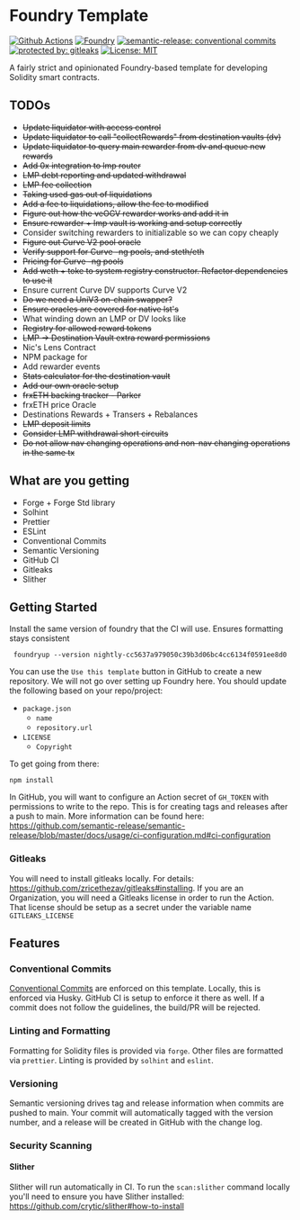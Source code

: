 # Foundry Template

[![Github Actions][gha-badge]][gha] [![Foundry][foundry-badge]][foundry] [![semantic-release: conventional commits][commits-badge]][commits] [![protected by: gitleaks][gitleaks-badge]][gitleaks] [![License: MIT][license-badge]][license]

[gha]: https://github.com/codenutt/foundry-template/actions
[gha-badge]: https://github.com/codenutt/foundry-template/actions/workflows/ci.yml/badge.svg
[foundry]: https://getfoundry.sh/
[foundry-badge]: https://img.shields.io/badge/Built%20with-Foundry-FFDB1C.svg
[commits]: https://github.com/semantic-release/semantic-release
[commits-badge]: https://img.shields.io/badge/semantic--release-conventialcommits-e10079?logo=semantic-release
[license]: https://opensource.org/licenses/MIT
[license-badge]: https://img.shields.io/badge/License-MIT-blue.svg
[gitleaks-badge]: https://img.shields.io/badge/protected%20by-gitleaks-blue
[gitleaks]: https://gitleaks.io/

A fairly strict and opinionated Foundry-based template for developing Solidity smart contracts.

## TODOs

-   ~~Update liquidator with access control~~
-   ~~Update liquidator to call "collectRewards" from destination vaults (dv)~~
-   ~~Update liquidator to query main rewarder from dv and queue new rewards~~
-   ~~Add 0x integration to lmp router~~
-   ~~LMP debt reporting and updated withdrawal~~
-   ~~LMP fee collection~~
-   ~~Taking used gas out of liquidations~~
-   ~~Add a fee to liquidations, allow the fee to modified~~
-   ~~Figure out how the veOGV rewarder works and add it in~~
-   ~~Ensure rewarder + lmp vault is working and setup correctly~~
-   Consider switching rewarders to initializable so we can copy cheaply
-   ~~Figure out Curve V2 pool oracle~~
-   ~~Verify support for Curve -ng pools, and steth/eth~~
-   ~~Pricing for Curve -ng pools~~
-   ~~Add weth + toke to system registry constructor. Refactor dependencies to use it~~
-   Ensure current Curve DV supports Curve V2
-   ~~Do we need a UniV3 on-chain swapper?~~
-   ~~Ensure oracles are covered for native lst's~~
-   What winding down an LMP or DV looks like
-   ~~Registry for allowed reward tokens~~
-   ~~LMP -> Destination Vault extra reward permissions~~
-   Nic's Lens Contract
-   NPM package for
-   Add rewarder events
-   ~~Stats calculator for the destination vault~~
-   ~~Add our own oracle setup~~
-   ~~frxETH backing tracker - Parker~~
-   frxETH price Oracle
-   Destinations Rewards + Transers + Rebalances
-   ~~LMP deposit limits~~
-   ~~Consider LMP withdrawal short circuits~~
-   ~~Do not allow nav changing operations and non-nav changing operations in the same tx~~

## What are you getting

-   Forge + Forge Std library
-   Solhint
-   Prettier
-   ESLint
-   Conventional Commits
-   Semantic Versioning
-   GitHub CI
-   Gitleaks
-   Slither

## Getting Started

Install the same version of foundry that the CI will use. Ensures formatting stays consistent

```
 foundryup --version nightly-cc5637a979050c39b3d06bc4cc6134f0591ee8d0
```

You can use the `Use this template` button in GitHub to create a new repository. We will not go over setting up Foundry here.
You should update the following based on your repo/project:

-   `package.json`
    -   `name`
    -   `repository.url`
-   `LICENSE`
    -   `Copyright`

To get going from there:

```
npm install
```

In GitHub, you will want to configure an Action secret of `GH_TOKEN` with permissions to write to the repo.
This is for creating tags and releases after a push to main. More information can be found here:
https://github.com/semantic-release/semantic-release/blob/master/docs/usage/ci-configuration.md#ci-configuration

### Gitleaks

You will need to install gitleaks locally. For details: https://github.com/zricethezav/gitleaks#installing.
If you are an Organization, you will need a Gitleaks license in order to run the Action. That license should be setup
as a secret under the variable name `GITLEAKS_LICENSE`

## Features

### Conventional Commits

[Conventional Commits](https://www.conventionalcommits.org/) are enforced on this template. Locally, this is enforced via Husky. GitHub CI is setup to enforce it there as well.
If a commit does not follow the guidelines, the build/PR will be rejected.

### Linting and Formatting

Formatting for Solidity files is provided via `forge`. Other files are formatted via `prettier`. Linting is provided by `solhint` and `eslint`.

### Versioning

Semantic versioning drives tag and release information when commits are pushed to main. Your commit will automatically tagged with the version number,
and a release will be created in GitHub with the change log.

### Security Scanning

#### Slither

Slither will run automatically in CI. To run the `scan:slither` command locally you'll need to ensure you have Slither installed: https://github.com/crytic/slither#how-to-install
